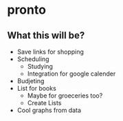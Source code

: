 # pronto

## What this will be?

* Save links for shopping
* Scheduling
  * Studying
  * Integration for google calender
* Budjeting
* List for books
  * Maybe for groeceries too?
  * Create Lists
* Cool graphs from data
